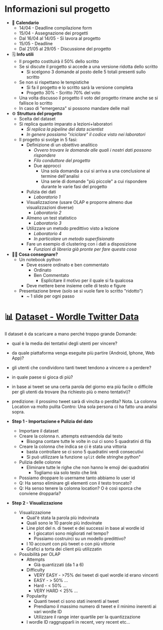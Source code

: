 # Informazioni sul progetto
- 📅 **Calendario**
	- 14/04 - Deadline compilazione form
	- 15/04 - Assegnazione dei progetti
	- Dal 16/04 al 14/05 - Si lavora al progetto
	- 15/05 - Deadline
	- Dal 21/05 al 29/05 - Discussione del progetto
- 🗒️ **Info utili**
	- Il progetto costituirà il 50% dello scritto
	- Se si discute il progetto  si accede a una versione ridotta dello scritto
		- Si scelgono 3 domande al posto delle 5 totali presenti sullo scritto
	- Se non si rispettano le tempistiche
		- Si fa il progetto e lo scritto sarà la versione completa
		- Progetto 30% - Scritto 70% del voto
	- Una volta discusso il progetto il voto del progetto rimane anche se si fallisce lo scritto
	- In caso di "emergenza" si possono mandare delle mail
- ⚙️ **Struttura del progetto**
	- Scelta del dataset
	- Si replica quanto imparato a lezioni+laboratori
		- *Si replica la pipeline del data scientist*
		- *In genere possiamo "riciclare" il codice visto nei laboratori*
	- Il progetto si svolge in 5 fasi:
		- Definizione di un obiettivo analitico
			- *Ovvero trovare le domande alle quali i nostri dati possono rispondere*
			- *Filo conduttore del progetto*
			- Due approcci
				- Una sola domanda a cui si arriva a una conclusione al termine dell'analisi
				- Una serie di domande "più piccole" a cui rispondere durante le varie fasi del progetto
		- Pulizia dei dati
			- *Laboratorio 1*
		- Visualizzazione (usare OLAP e proporre almeno due visualizzazioni diverse)
			- *Laboratorio 2*
		- Almeno un test statistico
			- *Laboratorio 3*
		- Utilizzare un metodo predittivo visto a lezione
			- *Laboratorio 4*
			- *In particolare un metodo superfisionato*
		- Fare un esempio di clustering con i dati a disposizione
			- *Funzioni di libreria già pronte per fare questa cosa*
- 🤌🏼 **Cosa consegnare?**
	- Un notebook python
		- Deve essere ordinato e ben commentato
			- Ordinato
			- Ben Commentato
				- Esplicitare il motivo per il quale si fa qualcosa
		- Deve mettere bene insieme celle di testo e figure
	- Presentazione breve (solo se si vuole fare lo scritto "ridotto")
		- ~ 1 slide per ogni passo

# 📊 **[Dataset - Wordle Twitter Data](https://www.kaggle.com/datasets/vora1011/wordletweets)**
Il dataset è da scaricare a mano perché troppo grande
Domande:
- qual è la media dei tentativi degli utenti per vincere?
- da quale piattaforma venga eseguite più partire (Android, Iphone, Web App)?
- gli utenti che condividono tanti tweet tendono a vincere o a perdere? 
- in quale paese si gioca di più?
- in base ai tweet se una certa parola del giorno era più facile o difficile per gli utenti da trovare (ha richiesto più o meno tentativi)?
- predizione: il prossimo tweet sarà di vincita o perdita?
Nota. La colonna Location va molto pulita
Contro: Una sola persona ci ha fatto una analisi sopra.

- **Step 1 - Importazione e Pulizia del dato**
  - Importare il dataset
  - Creare la colonna n. attempts estraendola dal testo
    - Bisogna contare tutte le volte in cui ci sono 5 quadratini di fila
  - Creare la colonna che indica se ci è stata una vittoria
    - basta controllare se ci sono 5 quadratini verdi consecutivi
    - Si può utilizzare la funzione `split` delle stringhe python"
  - Pulizia delle colonne
    - Eliminare tutte le righe che non hanno le emoji dei quadratini
      - Togliamo sia solo testo che link
  - Possiamo droppare lo username tanto abbiamo lo user id
  - Q: Ha senso eliminare gli elementi con il testo troncato?
  - Q: Ha senso tenere la colonna location? O è così sporca che conviene dropparla?
- **Step 2 - Visualizzazione**
  - Visualizzazione
    - Qual'è stata la parola più indovinata
    - Quali sono le 10 parole più indovinate
    - Line plot del n. di tweet e dei successi in base al wordle id
      - I giocatori sono migliorati nel tempo?
      - Possiamo costruirci su un modello predittivo?
    - I 10 account con più tweet o con più vittorie
    - Grafici a torta dei client più utilizzatin
  - Possibilità per OLAP
    - Attempts
      - Già quantizzati (da 1 a 6)
    - Difficulty
      - VERY EASY - >75% dei tweet di quel wordle id erano vincenti
      - EASY - > 50% ...
      - Hard - < 50% ...
      - VERY HARD < 25% ...
    - Popularity
      - Quanti tweet ci sono stati inerenti al tweet
      - Prendiamo il massimo numero di tweet e il minimo inerenti ai vari wordle ID
      - Utilizzare il range inter quartile per la quantizzazione
    - I wordle ID raggrupparli in recent, very recent etc...
